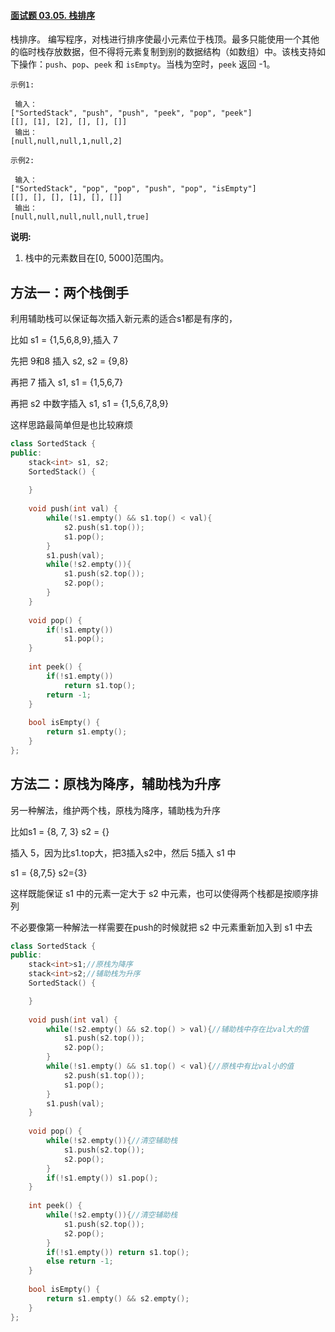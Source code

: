 #### [面试题 03.05. 栈排序](https://leetcode.cn/problems/sort-of-stacks-lcci/)

栈排序。 编写程序，对栈进行排序使最小元素位于栈顶。最多只能使用一个其他的临时栈存放数据，但不得将元素复制到别的数据结构（如数组）中。该栈支持如下操作：`push`、`pop`、`peek` 和 `isEmpty`。当栈为空时，`peek` 返回 -1。

```
示例1:

 输入：
["SortedStack", "push", "push", "peek", "pop", "peek"]
[[], [1], [2], [], [], []]
 输出：
[null,null,null,1,null,2]

示例2:

 输入： 
["SortedStack", "pop", "pop", "push", "pop", "isEmpty"]
[[], [], [], [1], [], []]
 输出：
[null,null,null,null,null,true]
```

**说明:**

1. 栈中的元素数目在[0, 5000]范围内。

## 方法一：两个栈倒手

利用辅助栈可以保证每次插入新元素的适合s1都是有序的，

比如 s1 = {1,5,6,8,9},插入 7

先把 9和8 插入 s2, s2 = {9,8}

再把 7 插入 s1, s1 = {1,5,6,7}

再把 s2 中数字插入 s1, s1 = {1,5,6,7,8,9}

这样思路最简单但是也比较麻烦

```c++
class SortedStack {
public:
    stack<int> s1, s2;
    SortedStack() {
        
    }
    
    void push(int val) {
        while(!s1.empty() && s1.top() < val){
            s2.push(s1.top());
            s1.pop();
        }
        s1.push(val);
        while(!s2.empty()){
            s1.push(s2.top());
            s2.pop();
        }
    }
    
    void pop() {
        if(!s1.empty())
            s1.pop();
    }
    
    int peek() {
        if(!s1.empty())
            return s1.top();
        return -1;
    }
    
    bool isEmpty() {
        return s1.empty();
    }
};
```

## 方法二：原栈为降序，辅助栈为升序

另一种解法，维护两个栈，原栈为降序，辅助栈为升序

比如s1 = {8, 7, 3} s2 = {}

插入 5，因为比s1.top大，把3插入s2中，然后 5插入 s1 中

s1 = {8,7,5} s2={3}

这样既能保证 s1 中的元素一定大于 s2 中元素，也可以使得两个栈都是按顺序排列

不必要像第一种解法一样需要在push的时候就把 s2 中元素重新加入到 s1 中去

```c++
class SortedStack {
public:
    stack<int>s1;//原栈为降序
    stack<int>s2;//辅助栈为升序
    SortedStack() {

    }
    
    void push(int val) {
        while(!s2.empty() && s2.top() > val){//辅助栈中存在比val大的值
            s1.push(s2.top());
            s2.pop();
        }
        while(!s1.empty() && s1.top() < val){//原栈中有比val小的值
            s2.push(s1.top());
            s1.pop();
        }
        s1.push(val);
    }
    
    void pop() {
        while(!s2.empty()){//清空辅助栈
            s1.push(s2.top());
            s2.pop();
        }
        if(!s1.empty()) s1.pop();
    }
    
    int peek() {
        while(!s2.empty()){//清空辅助栈
            s1.push(s2.top());
            s2.pop();
        }
        if(!s1.empty()) return s1.top();
        else return -1;
    }
    
    bool isEmpty() {
        return s1.empty() && s2.empty();
    }
};
```